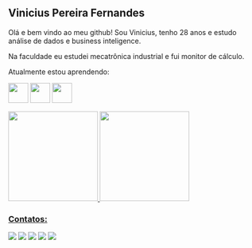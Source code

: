 ## Vinicius Pereira Fernandes

Olá e bem vindo ao meu github! Sou Vinicius, tenho 28 anos e estudo análise de dados e business inteligence.

Na faculdade eu estudei mecatrônica industrial e fui monitor de cálculo. 

Atualmente estou aprendendo:


<img src="https://cdn.jsdelivr.net/gh/devicons/devicon/icons/microsoftsqlserver/microsoftsqlserver-plain-wordmark.svg" width="40" height="40" /> <img src="https://cdn.jsdelivr.net/gh/devicons/devicon/icons/pandas/pandas-original-wordmark.svg" width="40" height="40" /> <img src="https://cdn.jsdelivr.net/gh/devicons/devicon/icons/python/python-original.svg" width="40" height="40" />




<div>
<a href="https://github.com/vinicius-pf">
<img height="180em" src="https://github-readme-stats.vercel.app/api/top-langs/?username=vinicius-pf&layout=compact&langs_count=7&theme=dracula"/>
<img height="180em" src="https://github-readme-stats.vercel.app/api?username=vinicius-pf&show_icons=true&theme=dracula&include_all_commits=true&count_private=true"/>
</div>

### Contatos:

<div>
<a href="https://www.youtube.com/seu-canal-youtube-aqui" target="_blank"><img src="https://img.shields.io/badge/YouTube-FF0000?style=for-the-badge&logo=youtube&logoColor=white" target="_blank"></a>
<a href="https://instagram.com/seu-usuário-instagram-aqui" target="_blank"><img src="https://img.shields.io/badge/-Instagram-%23E4405F?style=for-the-badge&logo=instagram&logoColor=white" target="_blank"></a>
<a href="https://www.twitch.tv/seu-usuário-aqui" target="_blank"><img src="https://img.shields.io/badge/Twitch-9146FF?style=for-the-badge&logo=twitch&logoColor=white" target="_blank"></a>
<a href = "mailto:contato@seu-usuário-aqui"><img src="https://img.shields.io/badge/Gmail-D14836?style=for-the-badge&logo=gmail&logoColor=white" target="_blank"></a>
<a href="https://www.linkedin.com/in/seu-usuário-linkedln-aqui" target="_blank"><img src="https://img.shields.io/badge/-LinkedIn-%230077B5?style=for-the-badge&logo=linkedin&logoColor=white" target="_blank"></a>   
</div>
